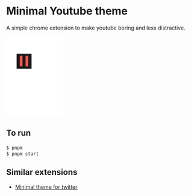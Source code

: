 # Minimal Youtube theme

A simple chrome extension to make youtube boring and less distractive.

<img src="logo.svg" alt="Logo" width="150"/>

## To run

```
$ pnpm
$ pnpm start
```

## Similar extensions

- [Minimal theme for twitter](https://github.com/thomaswang/minimal-twitter)
